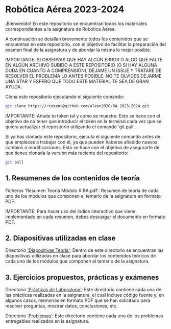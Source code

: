 # Robótica Aérea 2023-2024

¡Bienvenido! En este repositorio se encuentran todos los materiales correspondientes a la asignatura de Robótica Aérea.

A continuación se detallan brevemente todos los contenidos que se encuentran en este repositorio, con el objetivo de facilitar la preparación del examen final de la asignatura y de abordar la misma lo mejor posible.

IMPORTANTE: SI OBSERVAS QUE HAY ALGÚN ERROR O ALGO QUE FALTE EN ALGÚN ARCHIVO SUBIDO A ESTE REPOSITORIO (O SI HAY ALGUNA DUDA EN CUANTO A COMPRENSIÓN), DÉJAME UN ISSUE Y TRATARÉ DE RESOLVER EL PROBLEMA LO ANTES POSIBLE. NO TE OLVIDES DEJARME UNA STAR Y ESPERO QUE TODO ESTE MATERIAL TE SEA DE GRAN AYUDA.

Clona este repositorio ejecutando el siguiente comando:

```sh
git clone https://<token>@github.com/aleon2020/RA_2023-2024.git
```

IMPORTANTE: Añade tu token tal y como se muestra. Esto se hace con el objetivo de no tener que introducir el token en la terminal cada vez que se quiera actualizar el repositorio utilizando el comando 'git pull'.

Si ya has clonado este repositorio, ejecuta el siguiente comando antes de que empieces a trabajar con él, ya que pueden haberse añadido nuevos cambios o modificaciones. Esto se hace con el objetivo de asegurarte de que tienes clonada la versión más reciente del repositorio:

```sh
git pull
```

## 1. Resumenes de los contenidos de teoría

Ficheros 'Resumen Teoría Módulo X RA.pdf': Resumen de teoría de cada uno de los módulos que componen el temario de la asignatura en formato PDF.

IMPORTANTE: Para hacer uso del índice interactivo que viene implementado en cada resumen, debes descargar el documento en formato PDF.

## 2. Diapositivas utilizadas en clase

Directorio ['Diapositivas Teoría'](https://github.com/aleon2020/RA_2023-2024/tree/main/Diapositivas%20Teor%C3%ADa): Dentro de este directorio se encuentran las diapositivas utilizadas en clase para abordar los contenidos teóricos de cada uno de los módulos que componen el temario de la asignatura.

## 3. Ejercicios propuestos, prácticas y exámenes

Directorio ['Prácticas de Laboratorio'](https://github.com/aleon2020/RA_2023-2024/tree/main/Pr%C3%A1cticas%20de%20Laboratorio): Este directorio contiene cada una de las prácticas realizadas en la asignatura, el cual incluye código fuente y, en algunos casos, memorias en formato PDF que se han solicitado para resolver preguntas, mostrar datos, conclusiones, etc.

Directorio ['Problemas'](https://github.com/aleon2020/RA_2023-2024/tree/main/Problemas): Este directorio contiene cada uno de los problemas entregables realizados en la asignatura.
